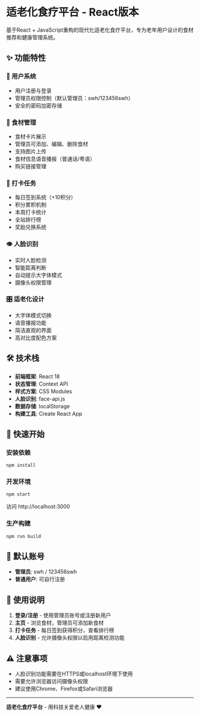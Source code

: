 # 适老化食疗平台 - React版本

基于React + JavaScript重构的现代化适老化食疗平台，专为老年用户设计的食材推荐和健康管理系统。

## ✨ 功能特性

### 🔐 用户系统
- 用户注册与登录
- 管理员权限控制（默认管理员：swh/123456swh）
- 安全的密码加密存储

### 🍄 食材管理
- 食材卡片展示
- 管理员可添加、编辑、删除食材
- 支持图片上传
- 食材信息语音播报（普通话/粤语）
- 购买链接管理

### 📅 打卡任务
- 每日签到系统（+10积分）
- 积分累积机制
- 本周打卡统计
- 全站排行榜
- 奖励兑换系统

### 👁️ 人脸识别
- 实时人脸检测
- 智能距离判断
- 自动提示大字体模式
- 摄像头权限管理

### 🎛️ 适老化设计
- 大字体模式切换
- 语音播报功能
- 简洁直观的界面
- 高对比度配色方案

## 🛠️ 技术栈

- **前端框架**: React 18
- **状态管理**: Context API
- **样式方案**: CSS Modules
- **人脸识别**: face-api.js
- **数据存储**: localStorage
- **构建工具**: Create React App

## 🚀 快速开始

### 安装依赖
```bash
npm install
```

### 开发环境
```bash
npm start
```
访问 http://localhost:3000

### 生产构建
```bash
npm run build
```

## 👤 默认账号

- **管理员**: swh / 123456swh
- **普通用户**: 可自行注册

## 📝 使用说明

1. **登录/注册** - 使用管理员账号或注册新用户
2. **主页** - 浏览食材，管理员可添加新食材
3. **打卡任务** - 每日签到获得积分，查看排行榜
4. **人脸识别** - 允许摄像头权限以启用距离检测功能

## ⚠️ 注意事项

- 人脸识别功能需要在HTTPS或localhost环境下使用
- 需要允许浏览器访问摄像头权限
- 建议使用Chrome、Firefox或Safari浏览器

---

**适老化食疗平台** - 用科技关爱老人健康 ❤️

